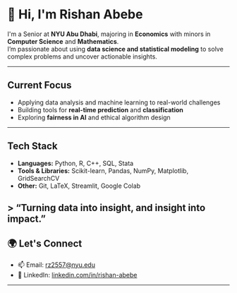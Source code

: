 # 👋 Hi, I'm Rishan Abebe

 I'm a Senior at **NYU Abu Dhabi**, majoring in **Economics** with minors in **Computer Science** and **Mathematics**.  
 I’m passionate about using **data science and statistical modeling** to solve complex problems and uncover actionable insights.

---

## Current Focus
- Applying data analysis and machine learning to real-world challenges
- Building tools for **real-time prediction** and **classification**
- Exploring **fairness in AI** and ethical algorithm design

---

## Tech Stack
- **Languages:** Python, R, C++, SQL, Stata
- **Tools & Libraries:** Scikit-learn, Pandas, NumPy, Matplotlib, GridSearchCV
- **Other:** Git, LaTeX, Streamlit, Google Colab



**> “Turning data into insight, and insight into impact.”**
---

## 🌍 Let's Connect
- 📫 Email: [rz2557@nyu.edu](mailto:rz2557@nyu.edu)
- 💼 LinkedIn: [linkedin.com/in/rishan-abebe](https://www.linkedin.com/in/rishan-abebe-93b650266/)
  
---




